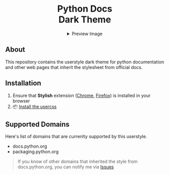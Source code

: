 <h1 align="center">
    Python Docs<br>
    Dark Theme
</h1>
<details align="center">
    <summary>Preview Image</summary>
    <img src="./images/preview.png">
</details>

## About
This repository contains the userstyle dark theme for python documentation and other web pages that inherit the stylesheet from official docs.

## Installation
1. Ensure that **Stylish** extension ([Chrome](https://chrome.google.com/webstore/detail/stylish-custom-themes-for/fjnbnpbmkenffdnngjfgmeleoegfcffe), [Firefox](https://addons.mozilla.org/ru/firefox/addon/stylish/)) is installed in your browser
2. 📦 [Install the usercss](https://github.com/maximilionus/python_docs_dark/raw/master/python_docs_dark.user.css)

## Supported Domains
Here's list of domains that are currenlty supported by this userstyle.

- docs.python.org
- packaging.python.org

> If you know of other domains that inherited the style from docs.python.org, you can notify me via [Issues](https://github.com/maximilionus/python_docs_dark/issues)

